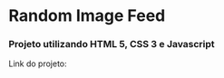 <h1>Random Image Feed</h1>

<h3>Projeto utilizando HTML 5, CSS 3 e Javascript</h3>

<p> Link do projeto: </p>